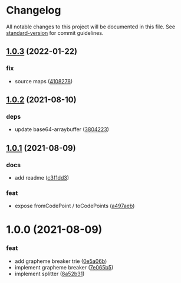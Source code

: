 # Changelog

All notable changes to this project will be documented in this file. See [standard-version](https://github.com/conventional-changelog/standard-version) for commit guidelines.

## [1.0.3](https://github.com/niklasvh/text-segmentation/compare/v1.0.2...v1.0.3) (2022-01-22)


### fix

* source maps ([4108278](https://github.com/niklasvh/text-segmentation/commit/4108278c278b271543e9a997dbf14ce14e946fe7))



## [1.0.2](https://github.com/niklasvh/text-segmentation/compare/v1.0.1...v1.0.2) (2021-08-10)


### deps

* update base64-arraybuffer ([3804223](https://github.com/niklasvh/text-segmentation/commit/3804223855fa4f37e8c784dca5ce5113c33d3e27))



## [1.0.1](https://github.com/niklasvh/text-segmentation/compare/v1.0.0...v1.0.1) (2021-08-09)


### docs

* add readme ([c3f1dd3](https://github.com/niklasvh/text-segmentation/commit/c3f1dd31ef4880ad7b8ecab5155f7362d4d652d3))

### feat

* expose fromCodePoint / toCodePoints ([a497aeb](https://github.com/niklasvh/text-segmentation/commit/a497aeb75255fec597b8c4b0803e3b57d6a06a25))



# 1.0.0 (2021-08-09)


### feat

* add grapheme breaker trie ([0e5a06b](https://github.com/niklasvh/text-segmentation/commit/0e5a06b4ab7f1eef9cf7b01fc47bdb270c5704c0))
* implement grapheme breaker ([7e065b5](https://github.com/niklasvh/text-segmentation/commit/7e065b5b2484d2dcd06efc487d938289c197fee0))
* implement splitter ([8a52b31](https://github.com/niklasvh/text-segmentation/commit/8a52b318368ea994b245daf4ac056319ee697f24))
